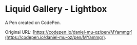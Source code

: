# Liquid Gallery - Lightbox 

A Pen created on CodePen.

Original URL: [https://codepen.io/daniel-mu-oz/pen/MYammgr](https://codepen.io/daniel-mu-oz/pen/MYammgr).

